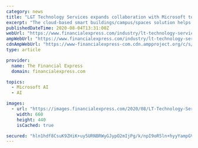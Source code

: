```yaml
---
category: news
title: "L&T Technology Services expands collaboration with Microsoft to offer workplace transformation solutions"
excerpt: "The cloud-based smart buildings/campus/spaces solution helps monitor and manage building operations and optimise business metrics leveraging advanced IoT based Edge Analytics and machine learning ..."
publishedDateTime: 2020-08-04T13:31:00Z
webUrl: "https://www.financialexpress.com/industry/lt-technology-services-expands-collaboration-with-microsoft-to-offer-workplace-transformation-solutions/2044273/"
ampWebUrl: "https://www.financialexpress.com/industry/lt-technology-services-expands-collaboration-with-microsoft-to-offer-workplace-transformation-solutions/2044273/lite/"
cdnAmpWebUrl: "https://www-financialexpress-com.cdn.ampproject.org/c/s/www.financialexpress.com/industry/lt-technology-services-expands-collaboration-with-microsoft-to-offer-workplace-transformation-solutions/2044273/lite/"
type: article

provider:
  name: The Financial Express
  domain: financialexpress.com

topics:
  - Microsoft AI
  - AI

images:
  - url: "https://images.financialexpress.com/2020/08/LT-Technology-Services.jpg"
    width: 660
    height: 440
    isCached: true

secured: "hln1hdf8CsuK9ZHiK+uy5URNBRWyGJypO2mIjPg/k/npI9oR5ln+hyyYampGVv6i2V/DxiPDS08TnX63VIn6sJtBfYPWFRn14O0YrcDGnOlGF98w2IAnnqcmZmSFLquEisD+WGulNaWZW0Wtzrwf7cvaul3Q661cXKCsSfFW1Rz5D9rUf3NtQiYip8jMHcyBX2fdDb+NzjToPCnz0HUPxZb9aJuKeqs0jX4zDtPuWxGH7wnZsohYjVgFUuydHUA33Ut6umyiyaupCcj6KQoFAC7dsMFsv7NsWNtt6ozD5XTyYjbLXQ+NjfjNDkzufD3kn0ckVnv4670nRbki1ydFvA==;+nXhdlpMckDfCi3MD1XzHw=="
---
```



